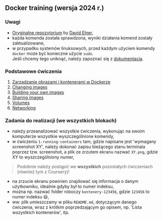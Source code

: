 ## Docker training (wersja 2024 r.)

###  Uwagi
  - [Oryginalne repozytorium](https://github.com/delner/docker-training/tree/master) by [David Elner](https://github.com/delner),  
  - każda komenda została sprawdzona, wyniki działania komend zostały zaktualizowane,  
  - w przypadku systemów linuksowych, przed każdym użyciem komendy `docker` może być konieczne użycie `sudo`.  
   Jeśli chcemy tego uniknąć, należy zapoznać się z [dokumentacją](https://docs.docker.com/engine/install/linux-postinstall/).

### Podstawowe ćwiczenia

1. [Zarządzanie obrazami i kontenerami w Dockerze](1-running-containers.md)
2. [Changing images](2-changingimages.md)
3. [Building your own images](3-building-images.md)
4. [Sharing images](4-sharing-images.md)
5. [Volumes](5-volumes.md)
6. [Networking](6-networking.md)


### Zadania do realizacji (we wszystkich blokach)
  - należy przeanalizować wszystkie ćwiczenia, wykonując na swoim komputerze wszystkie wyszczególnione komendy,
  - w ćwiczeniu `1-running-containers` tam, gdzie napisane jest 'wymagany screenshot XY', należy dokonać zapisu bieżącego stanu terminala poprzez tzw. screenshot, a plik ze zrzutem ekranu nazwać `XY.png`, gdzie XY to wyszczególniony numer,  
  > Podobnie należy postąpić we **wszystkich** pozostałych ćwiczeniach (również tym z Coursery)!
  - na zrzucie ekranu powinien znajdować się informacja o danym użytkowniku, idealnie gdyby był to numer indeksu,  
  - można np. nazwać folder roboczy `kontenery-123456`, gdzie `123456` to numer indeksu :smiley:,  
  - ww. plik umieszczamy w pliku `README.md`, dotyczącym danego ćwiczenia, wraz z krótkim poprzedzającym go opisem, np. 'Lista wszystkich kontenerów', itp.  